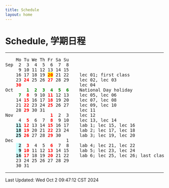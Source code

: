 ```yaml
---
title: Schedule
layout: home
---
```


# Schedule, 学期日程

---

<pre>    Mo Tu We Th Fr Sa Su
Sep  2  3  4  5  6  7  8    
     9 10 11 12 13 14 15    
    16 17 18 19 <span style="color: red; background: yellow;"><b>20</b></span> 21 22    lec 01; first class
    23 <span style="color: red;"><b>24</b></span> 25 26 <span style="color: red;"><b>27</b></span> 28 29    lec 02, lec 03
    <span style="color: red;"><b>30</b></span>                      lec 04
Oct     <span style="color: green;"><b>1  2  3  4  5  6</b></span>    National Day holiday
    <span style="color: green;"><b> 7</b></span> <span style="color: red;"><b> 8</b></span>  9 10 <span style="color: red;"><b>11</b></span> 12 13    lec 05, lec 06
    14 <span style="color: red;"><b>15</b></span> 16 17 <span style="color: red;"><b>18</b></span> 19 20    lec 07, lec 08
    21 <span style="color: red;"><b>22</b></span> 23 24 <span style="color: red;"><b>25</b></span> 26 27    lec 09, lec 10
    28 <span style="color: red;"><b>29</b></span> 30 31             lec 11
Nov             <span style="color: red;"><b> 1</b></span>  2  3    lec 12
     4 <span style="color: red;"><b> 5</b></span>  6  7 <span style="color: red;"><b> 8</b></span>  9 10    lec 13, lec 14
    <span style="background: #CCFFFF;"><b>11</b></span> <span style="color: red;"><b>12</b></span> 13 14 <span style="color: red;"><b>15</b></span> 16 17    lab 1; lec 15, lec 16
    <span style="background: #CCFFFF;"><b>18</b></span> <span style="color: red;"><b>19</b></span> 20 21 <span style="color: red;"><b>22</b></span> 23 24    lab 2; lec 17, lec 18
    <span style="background: #CCFFFF;"><b>25</b></span> <span style="color: red;"><b>26</b></span> 27 28 <span style="color: red;"><b>29</b></span> 30       lab 3; lec 19, lec 20
Dec                    1    
    <span style="background: #CCFFFF;"><b> 2</b></span> <span style="color: red;"><b> 3</b></span>  4  5 <span style="color: red;"><b> 6</b></span>  7  8    lab 4; lec 21, lec 22
    <span style="background: #CCFFFF;"><b> 9</b></span> <span style="color: red;"><b>10</b></span> 11 12 <span style="color: red;"><b>13</b></span> 14 15    lab 5; lec 23, lec 24
    <span style="background: #CCFFFF;"><b>16</b></span> <span style="color: red;"><b>17</b></span> 18 19 <span style="color: red;"><b>20</b></span> 21 22    lab 6; lec 25, lec 26; last class
    23 24 25 26 27 28 29    
    30 31
</pre>

---

Last Updated: Wed Oct  2 09:47:12 CST 2024
